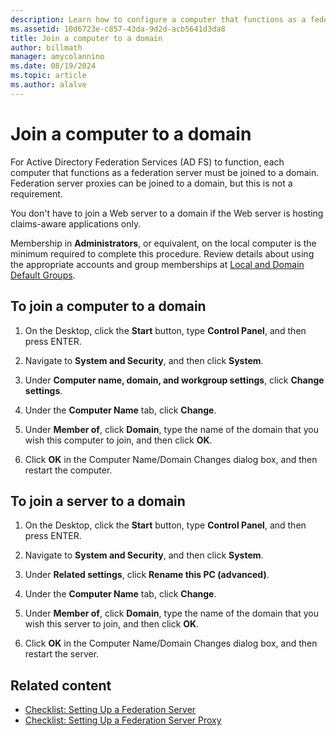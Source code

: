 ```yaml
---
description: Learn how to configure a computer that functions as a federation server to join it to a domain.
ms.assetid: 10d6723e-c857-43da-9d2d-acb5641d3da8
title: Join a computer to a domain
author: billmath
manager: amycolannino
ms.date: 08/19/2024
ms.topic: article
ms.author: alalve
---
```


# Join a computer to a domain

For Active Directory Federation Services (AD FS) to function, each computer that functions as a federation server must be joined to a domain. Federation server proxies can be joined to a domain, but this is not a requirement.

You don't have to join a Web server to a domain if the Web server is hosting claims-aware applications only.

Membership in **Administrators**, or equivalent, on the local computer is the minimum required to complete this procedure. Review details about using the appropriate accounts and group memberships at [Local and Domain Default Groups](/previous-versions/orphan-topics/ws.10/dd728026(v=ws.10)).

## To join a computer to a domain

1. On the Desktop, click the **Start** button, type **Control Panel**, and then press ENTER.

1. Navigate to **System and Security**, and then click **System**.

1. Under **Computer name, domain, and workgroup settings**, click **Change settings**.

1. Under the **Computer Name** tab, click **Change**.

1. Under **Member of**, click **Domain**, type the name of the domain that you wish this computer to join, and then click **OK**.

1. Click **OK** in the Computer Name/Domain Changes dialog box, and then restart the computer.

## To join a server to a domain

1. On the Desktop, click the **Start** button, type **Control Panel**, and then press ENTER.

1. Navigate to **System and Security**, and then click **System**.

1. Under **Related settings**, click **Rename this PC (advanced)**.

1. Under the **Computer Name** tab, click **Change**.

1. Under **Member of**, click **Domain**, type the name of the domain that you wish this server to join, and then click **OK**.

1. Click **OK** in the Computer Name/Domain Changes dialog box, and then restart the server.

## Related content

- [Checklist: Setting Up a Federation Server](Checklist--Setting-Up-a-Federation-Server.md)
- [Checklist: Setting Up a Federation Server Proxy](Checklist--Setting-Up-a-Federation-Server-Proxy.md)
